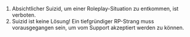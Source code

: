 1.  Absichtlicher Suizid, um einer Roleplay-Situation zu entkommen, ist verboten.
2.  Suizid ist keine Lösung! Ein tiefgründiger RP-Strang muss vorausgegangen sein, um vom Support akzeptiert werden zu können.